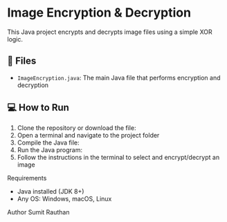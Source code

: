 # Image Encryption & Decryption

This Java project encrypts and decrypts image files using a simple XOR logic.

## 📁 Files
- `ImageEncryption.java`: The main Java file that performs encryption and decryption

## 💻 How to Run

1. Clone the repository or download the file:
2. Open a terminal and navigate to the project folder
3. Compile the Java file:
4. Run the Java program:
5. Follow the instructions in the terminal to select and encrypt/decrypt an image

Requirements
- Java installed (JDK 8+)
- Any OS: Windows, macOS, Linux

Author
Sumit Rauthan
